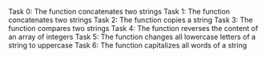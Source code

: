 Task 0: The function concatenates two strings
Task 1: The function concatenates two strings
Task 2: The function copies a string
Task 3: The function compares two strings
Task 4: The function reverses the content of an array of integers
Task 5: The function changes all lowercase letters of a string to uppercase
Task 6: The function capitalizes all words of a string
